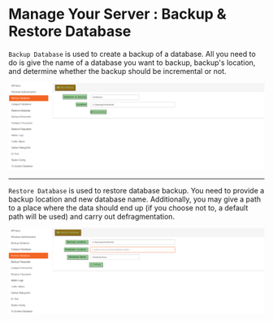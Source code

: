 ﻿# Manage Your Server : Backup & Restore Database

`Backup Database` is used to create a backup of a database. All you need to do is give the name of a database you want to backup, backup's location, and determine whether the backup should be incremental or not.

![Figure 1. Manage Your Server. Backup Database.](images/manage_your_server-backup_database-1.png)

<hr />

`Restore Database` is used to restore database backup. You need to provide a backup location and new database name. Additionally, you may give a path to a place where the data should end up (if you choose not to, a default path will be used) and carry out defragmentation.

![Figure 2. Manage Your Server. Restore Database.](images/manage_your_server-restore_database-2.png)